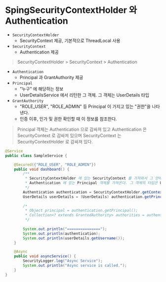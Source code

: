 # SpingSecurityContextHolder 와 Authentication

- `SecurityContextHolder`
  - SecurityContext 제공, 기본적으로 ThreadLocal 사용
- `SecurityContext`
  - Authentication 제공
  
> SecurityContextHolder > SecurityContext > Authentication 

- `Authentication`
  - Principal 과 GrantAuthority 제공
- `Principal`
  - "누구" 에 해당하는 정보
  - UserDetailsService 에서 리턴한 그 객체. 그 객체는 UserDetails 타입
- `GrantAuthority`
  - "ROLE_USER", "ROLE_ADMIN" 등 Principal 이 가지고 있는 "권한"을 나타낸다.
  - 인증 이후, 인가 및 권한 확인할 때 이 정보를 참조한다.

> Principal 객체는 Authentication 으로 감싸져 있고 Authentication 은 SecurityContext 로 감싸져 있으며 SecurityContext 는 SecurityContextHolder 로 감싸져 있다. 

```java
@Service
public class SampleService {

    @Secured({"ROLE_USER", "ROLE_ADMIN"})
    public void dashboard() {
        /**
         * SecurityContextHolder 에 있는 SecurityContext 를 가져와서 그 안에 있는 Authentication 을 꺼내오고
         * Authentication 에 있는 Principal 객체를 가져온다. 그 객체의 타입은 UserDetails 이다.
         */
        Authentication authentication = SecurityContextHolder.getContext().getAuthentication();
        UserDetails userDetails = (UserDetails) authentication.getPrincipal();
        
        /*
         * Object principal = authentication.getPrincipal();
         * Collection<? extends GrantedAuthority> authorities = authentication.getAuthorities();
         */
         
        System.out.println("===============");
        System.out.println(authentication);
        System.out.println(userDetails.getUsername());
    }

    @Async
    public void asyncService() {
        SecurityLogger.log("Async Service");
        System.out.println("Async service is called.");
    }
}
```
